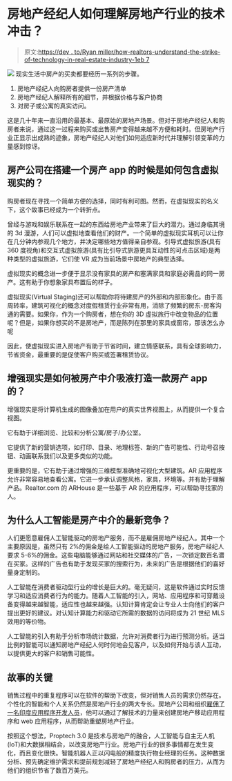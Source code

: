 # 房地产经纪人如何理解房地产行业的技术冲击？

> 原文:[https://dev . to/Ryan miller/how-realtors-understand-the-strike-of-technology-in-real-estate-industry-1eb 7](https://dev.to/ryanmiller/how-realtors-comprehend-the-strike-of-technology-in-real-estate-industry-1eb7)

[![](../Images/6293a2b22b4e456efedca595cd30ef75.png)](https://res.cloudinary.com/practicaldev/image/fetch/s--a5AJKTOg--/c_limit%2Cf_auto%2Cfl_progressive%2Cq_auto%2Cw_880/https://i.imgur.com/urAMIWc.jpg) 
现实生活中房产的买卖都要经历一系列的步骤。

1.  房地产经纪人向购房者提供一份房产清单
2.  房地产经纪人解释所有的细节，并根据价格与客户协商
3.  对房子或公寓的真实访问。

这是几十年来一直沿用的最基本、最原始的房地产场景。但对于房地产经纪人和购房者来说，通过这一过程来购买或出售房产变得越来越不方便和耗时。但房地产行业正显示出成熟的迹象，房地产经纪人对他们如何适应新时代并理解引领变革的力量感到惊讶。

## [](#how-do-real-estate-firms-include-virtual-reality-when-they-build-a-real-estate-app)房产公司在搭建一个房产 app 的时候是如何包含虚拟现实的？

购房者现在寻找一个简单方便的选择，同时有利可图。然而，在虚拟现实的名义下，这个故事已经成为一个转折点。

曾经与游戏和娱乐联系在一起的东西给房地产业带来了巨大的潜力。通过身临其境的 3d 漫游，人们可以虚拟地查看他们的财产。一个简单的虚拟现实耳机可以让你在几分钟内参观几个地方，并决定哪些地方值得亲自参观。引导式虚拟旅游(具有 360 度视角)和交互式虚拟旅游(具有比引导式旅游更具互动性的可点击区域)是两种类型的虚拟旅游，它们使 VR 成为当前场景中房地产的典型选择。

虚拟现实的概念进一步便于显示没有家具的房产和塞满家具和家庭必需品的同一房产。这有助于你想象家具布置后的样子。

虚拟现实(Virtual Staging)还可以帮助你将待建房产的外部和内部形象化。由于高周转率，建筑可视化的概念对度假租赁行业非常有用，消除了频繁的房东-房客沟通的需要。如果你，作为一个购房者，想在你的 3D 虚拟旅行中改变物品的位置呢？但是，如果你想买的不是房地产，而是陈列在那里的家具或窗帘，那该怎么办呢

因此，使虚拟现实进入房地产有助于节省时间，建立情感联系，具有全球影响力，节省资金，最重要的是促使客户购买或签署租赁协议。

## [](#how-is-augmented-reality-imbibed-by-real-estate-agents-to-build-a-real-estate-app)增强现实是如何被房产中介吸液打造一款房产 app 的？

增强现实是将计算机生成的图像叠加在用户的真实世界视图上，从而提供一个复合视图。

它有助于详细浏览、比较和分析公寓/房子/办公室。

它提供了新的营销选项，如打印、目录、地理标签、新的广告可能性、行动号召按钮、动画联系我们以及更多类似的功能。

更重要的是，它有助于通过增强的三维模型准确地可视化大型建筑。AR 应用程序允许非常容易地查看公寓。它进一步承认调整风格，家具，环境等。并有助于理解产品。Realtor.com 的 ARHouse 是一些基于 AR 的应用程序，可以帮助寻找家的人。

## [](#why-is-artificial-intelligence-the-latest-competition-for-real-estate-agents)为什么人工智能是房产中介的最新竞争？

人们更愿意雇佣人工智能驱动的房地产服务，而不是雇佣房地产经纪人。其中一个主要原因是，虽然只有 2%的佣金是给人工智能驱动的房地产服务，房地产经纪人要求 5-6%的佣金。这些电脑能够通过网站和社交媒体的广告，一次锁定数百名潜在买家。这样的广告也有助于发现买家的搜索行为，未来的广告是根据他们的喜好量身定制的。

人工智能在消费者驱动型行业的增长是巨大的。毫无疑问，这是软件通过实时反馈学习和适应消费者行为的能力。随着人工智能的引入，网站、应用程序和可穿戴设备变得越来越智能，适应性也越来越强。认知计算肯定会让专业人士向他们的客户提出更好的建议。对认知计算能力和驱动它所需的数据的访问将成为 21 世纪 MLS 效用的等价物。

人工智能的引入有助于分析市场统计数据，允许对消费者行为进行预测分析。适当比例的智能可以通知房地产经纪人何时何地会见客户，以及如何开始与该人互动，以提供更大的客户和销售可能性。

## [](#crux-of-the-story)故事的关键

销售过程中的重复程序可以在软件的帮助下改变，但对销售人员的需求仍然存在。个性化的智能和个人关系仍然是房地产行业的两大专长。房地产公司和组织[雇佣了一名印度应用程序开发人员](https://www.itfirms.co/top-mobile-app-development-companies-india/)，他可以通过了解技术的力量来创建房地产移动应用程序和 web 应用程序，从而帮助重塑房地产行业。

按照这个想法，Proptech 3.0 是技术与房地产的融合，人工智能与自主无人机(IoT)和大数据相结合，以改变房地产行业。房地产行业的很多事情都在发生变化，而且变化很快。智能机器人正以闪电般的精度执行物业经理的任务。这种数据分析、预先确定维护需求和提前规划减轻了房地产经纪人和购房者的压力，从而为他们的组织节省了数百万美元。